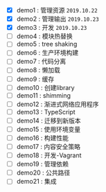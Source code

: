 - [x]   demo1 : 管理资源        `2019.10.22`
- [x]   demo2 : 管理输出        `2019.10.23`
- [x]   demo3 : 开发            `2019.10.23`
- [ ]   demo4 : 模块热替换     
- [ ]   demo5 : tree shaking     
- [ ]   demo6 : 生产环境构建     
- [ ]   demo7 : 代码分离     
- [ ]   demo8 : 懒加载     
- [ ]   demo9 : 缓存    
- [ ]   demo10 : 创建library     
- [ ]   demo11 : shimming 
- [ ]   demo12 : 渐进式网络应用程序 
- [ ]   demo13 : TypeScript 
- [ ]   demo14 : 迁移到新版本 
- [ ]   demo15 : 使用环境变量
- [ ]   demo16 : 构建性能 
- [ ]   demo17 : 内容安全策略 
- [ ]   demo18 : 开发-Vagrant 
- [ ]   demo19 : 管理依赖 
- [ ]   demo20 : 公共路径 
- [ ]   demo21 : 集成 
